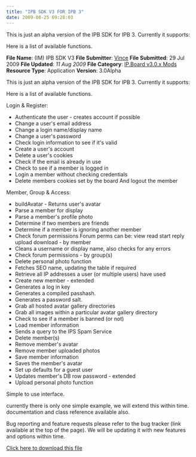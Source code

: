 ```yaml
---
title: "IPB SDK V3 FOR IPB 3"
date: 2009-08-25 09:28:03
---
```


<div style="text-align:left; direction:ltr;">

This is just an alpha version of the IPB SDK for IPB 3. Currently it supports:

Here is a list of available functions.

<!--more-->

<strong>File Name</strong>: (IM) IPB SDK V3
<strong>File Submitter</strong>: <a href="http://www.invisionmodding.com/index.php?showuser=1203" target="_blank">Vince</a>
<strong>File Submitted</strong>: 29 Jul 2009
<strong>File Updated</strong>: <em>11 Aug 2009</em>
<strong>File Category</strong>: <a href="http://www.invisionmodding.com/index.php?autocom=downloads&amp;showcat=29" target="_blank">IP.Board v3.0.x Mods</a>
<strong>Resource Type</strong>: Application
<strong>Version</strong>: 3.0Alpha

This is just an alpha version of the IPB SDK for IPB 3. Currently it supports:

Here is a list of available functions.

Login &amp; Register:

* Authenticate the user - creates account if possible
* Change a user's email address
* Change a login name/display name
* Change a user's password
* Check login information to see if it's valid
* Create a user's account
* Delete a user's cookies
* Check if the email is already in use
* Check to see if a member is logged in
* Login a member without checking credentials
* Delete members cookies set by the board And logout the member

Member, Group &amp; Access:

*  buildAvatar - Returns user's avatar
* Parse a member for display
* Parse a member's profile photo
* Determine if two members are friends
* Determine if a member is ignoring another member
* Check forum permissions Forum perms can be: view read start reply upload download - by member
* Cleans a username or display name, also checks for any errors
* Check forum permissions - by group(s)
* Delete personal photo function
* Fetches SEO name, updating the table if required
* Retrieve all IP addresses a user (or multiple users) have used
* Create new member - extended
* Generates a log in key
* Generates a compiled passhash.
* Generates a password salt.
* Grab all hosted avatar gallery directories
* Grab all images within a particular avatar gallery directory
* Check to see if a member is banned (or not)
* Load member information
* Sends a query to the IPS Spam Service
* Delete member(s)
* Remove member's avatar
* Remove member uploaded photos
* Save member information
* Saves the member's avatar
* Set up defaults for a guest user
* Updates member's DB row password - extended
* Upload personal photo function

Simple to use interface.

currently there is only one simple example, we will extend this within time.
documentation and class reference available also.

Bug reporting and feature requests please refer to the bug tracker (link available at the top of the page).
We will be updating it with new features and options within time.

<a href="http://www.invisionmodding.com/index.php?autocom=downloads&amp;showfile=1381" target="_blank">Click here to download this file</a></div>
